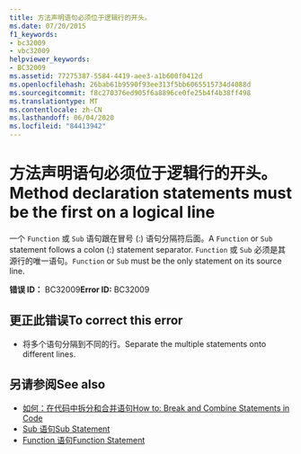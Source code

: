 ```yaml
---
title: 方法声明语句必须位于逻辑行的开头。
ms.date: 07/20/2015
f1_keywords:
- bc32009
- vbc32009
helpviewer_keywords:
- BC32009
ms.assetid: 77275387-5584-4419-aee3-a1b600f0412d
ms.openlocfilehash: 26bab61b9590f93ee313f5bb6065515734d4088d
ms.sourcegitcommit: f8c270376ed905f6a8896ce0fe25b4f4b38ff498
ms.translationtype: MT
ms.contentlocale: zh-CN
ms.lasthandoff: 06/04/2020
ms.locfileid: "84413942"
---
```

# <a name="method-declaration-statements-must-be-the-first-on-a-logical-line"></a><span data-ttu-id="2d814-102">方法声明语句必须位于逻辑行的开头。</span><span class="sxs-lookup"><span data-stu-id="2d814-102">Method declaration statements must be the first on a logical line</span></span>
<span data-ttu-id="2d814-103">一个 `Function` 或 `Sub` 语句跟在冒号 (:) 语句分隔符后面。</span><span class="sxs-lookup"><span data-stu-id="2d814-103">A `Function` or `Sub` statement follows a colon (:) statement separator.</span></span> <span data-ttu-id="2d814-104">`Function` 或 `Sub` 必须是其源行的唯一语句。</span><span class="sxs-lookup"><span data-stu-id="2d814-104">`Function` or `Sub` must be the only statement on its source line.</span></span>  
  
 <span data-ttu-id="2d814-105">**错误 ID：** BC32009</span><span class="sxs-lookup"><span data-stu-id="2d814-105">**Error ID:** BC32009</span></span>  
  
## <a name="to-correct-this-error"></a><span data-ttu-id="2d814-106">更正此错误</span><span class="sxs-lookup"><span data-stu-id="2d814-106">To correct this error</span></span>  
  
- <span data-ttu-id="2d814-107">将多个语句分隔到不同的行。</span><span class="sxs-lookup"><span data-stu-id="2d814-107">Separate the multiple statements onto different lines.</span></span>  
  
## <a name="see-also"></a><span data-ttu-id="2d814-108">另请参阅</span><span class="sxs-lookup"><span data-stu-id="2d814-108">See also</span></span>

- [<span data-ttu-id="2d814-109">如何：在代码中拆分和合并语句</span><span class="sxs-lookup"><span data-stu-id="2d814-109">How to: Break and Combine Statements in Code</span></span>](../programming-guide/program-structure/how-to-break-and-combine-statements-in-code.md)
- [<span data-ttu-id="2d814-110">Sub 语句</span><span class="sxs-lookup"><span data-stu-id="2d814-110">Sub Statement</span></span>](../language-reference/statements/sub-statement.md)
- [<span data-ttu-id="2d814-111">Function 语句</span><span class="sxs-lookup"><span data-stu-id="2d814-111">Function Statement</span></span>](../language-reference/statements/function-statement.md)
